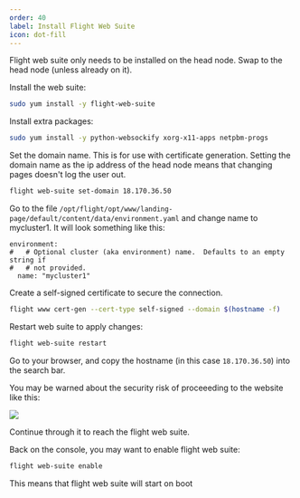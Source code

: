```yaml
---
order: 40
label: Install Flight Web Suite
icon: dot-fill
---
```


Flight web suite only needs to be installed on the head node. Swap to the head node (unless already on it).


Install the web suite:

```bash
sudo yum install -y flight-web-suite 
```

Install extra packages:
```bash
sudo yum install -y python-websockify xorg-x11-apps netpbm-progs 
```


Set the domain name. This is for use with certificate generation. Setting the domain name as the ip address of the head node means that changing pages doesn't log the user out.

```bash
flight web-suite set-domain 18.170.36.50
```

Go to the file `/opt/flight/opt/www/landing-page/default/content/data/environment.yaml` and change name to mycluster1. It will look something like this:
```
environment:
#   # Optional cluster (aka environment) name.  Defaults to an empty string if
#   # not provided.
  name: "mycluster1"

```

Create a self-signed certificate to secure the connection.

```bash
flight www cert-gen --cert-type self-signed --domain $(hostname -f)
```

Restart web suite to apply changes:
```bash
flight web-suite restart
```

Go to your browser, and copy the hostname (in this case `18.170.36.50`) into the search bar.

You may be warned about the security risk of proceeeding to the website like this:

![](/images/security_risk.png)


Continue through it to reach the flight web suite.



Back on the console, you may want to enable flight web suite:
```bash
flight web-suite enable
```
This means that flight web suite will start on boot

